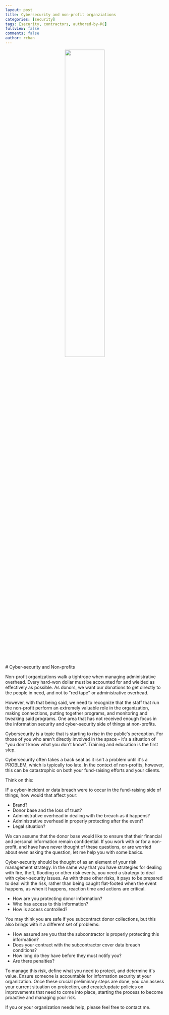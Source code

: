 ```yaml
---
layout: post
title: Cybersecurity and non-profit organziations
categories: [security]
tags: [security, contractors, authored-by-RC]
fullview: false
comments: false
author: rchan
---
```

<div class="col-small-1" align="center">
<img src="/images/non-profit.jpg" style='height: 50%; width: 50%; object-fit: contain;'>
</div>
# Cyber-security and Non-profits

Non-profit organizations walk a tightrope when managing administrative overhead. 
Every hard-won dollar must be accounted for and wielded as effectively as possible. 
As donors, we want our donations to get directly to the people in need, and not 
to "red tape" or administrative overhead.

However, with that being said, we need to recognize that the staff that run the 
non-profit perform an extremely valuable role in the organization, making 
connections, putting together programs, and monitoring and tweaking said 
programs. One area that has not received enough focus in the information 
security and cyber-security side of things at non-profits.

Cybersecurity is a topic that is starting to rise in the public's perception. 
For those of you who aren't directly involved in the space - it's a situation 
of "you don't know what you don't know". Training and education is the first 
step.

Cybersecurity often takes a back seat as it isn't a problem until it's a 
PROBLEM, which is typically too late. In the context of non-profits, however, 
this can be catastrophic on both your fund-raising efforts and your clients.

Think on this:

IF a cyber-incident or data breach were to occur in the fund-raising side of 
things, how would that affect your:
- Brand?
- Donor base and the loss of trust?
- Administrative overhead in dealing with the breach as it happens?
- Administrative overhead in properly protecting after the event?
- Legal situation?

We can assume that the donor base would like to ensure that their financial 
and personal information remain confidential. If you work with or for a 
non-profit, and have have never thought of these questions, or are worried 
about even asking the question, let me help you with some basics.

Cyber-security should be thought of as an element of your risk management 
strategy. In the same way that you have strategies for dealing with fire, 
theft, flooding or other risk events, you need a strategy to deal with 
cyber-security issues. As with these other risks, it pays to be prepared to 
deal with the risk, rather than being caught flat-footed when the event 
happens, as when it happens, reaction time and actions are critical.

- How are you protecting donor information?
- Who has access to this information?
- How is access controlled?

You may think you are safe if you subcontract donor collections, but this also 
brings with it a different set of problems:

- How assured are you that the subcontractor is properly protecting this information?
- Does your contract with the subcontractor cover data breach conditions?
- How long do they have before they must notify you?
- Are there penalties?

To manage this risk, define what you need to protect, and determine it's value. 
Ensure someone is accountable for information security at your organization. 
Once these crucial preliminary steps are done, you can assess your current 
situation on protection, and create/update policies on improvements that need 
to come into place, starting the process to become proactive and managing your 
risk.

If you or your organization needs help, please feel free to contact me. 

